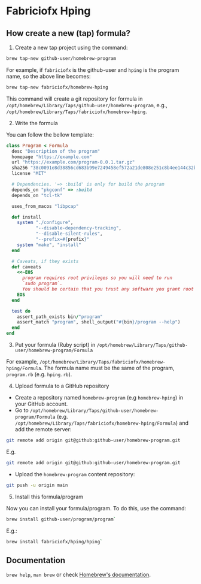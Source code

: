 # Fabriciofx Hping

## How create a new (tap) formula?

1. Create a new tap project using the command:

```bash
brew tap-new github-user/homebrew-program
```

For example, if `fabriciofx` is the github-user and `hping` is the program name,
so the above line becomes:

```bash
brew tap-new fabriciofx/homebrew-hping
```

This command will create a git repository for formula in
`/opt/homebrew/Library/Taps/github-user/homebrew-program`, e.g.,
`/opt/homebrew/Library/Taps/fabriciofx/homebrew-hping`.

2. Write the formula

You can follow the bellow template:

```ruby
class Program < Formula
  desc "Description of the program"
  homepage "https://example.com"
  url "https://example.com/program-0.0.1.tar.gz"
  sha256 "38c0091e8d38856cd683b99e7249458ef572a21de808e251c8b4ee144c32b875"
  license "MIT"

  # Dependencies. '=> :build' is only for build the program
  depends_on "pkgconf" => :build
  depends_on "tcl-tk"

  uses_from_macos "libpcap"

  def install
    system "./configure",
           "--disable-dependency-tracking",
           "--disable-silent-rules",
           "--prefix=#{prefix}"
    system "make", "install"
  end

  # Caveats, if they exists
  def caveats
    <<~EOS
      program requires root privileges so you will need to run
      `sudo program`.
      You should be certain that you trust any software you grant root privileges.
    EOS
  end

  test do
    assert_path_exists bin/"program"
    assert_match "program", shell_output("#{bin}/program --help")
  end
end
```

3. Put your formula (Ruby script) in
`/opt/homebrew/Library/Taps/github-user/homebrew-program/Formula`

For example, `/opt/homebrew/Library/Taps/fabriciofx/homebrew-hping/Formula`. The
formula name must be the same of the program, `program.rb` (e.g. `hping.rb`).

4. Upload formula to a GitHub repository

- Create a repository named `homebrew-program` (e.g `homebrew-hping`) in your
GitHub account.
- Go to `/opt/homebrew/Library/Taps/github-user/homebrew-program/Formula`
(e.g. `/opt/homebrew/Library/Taps/fabriciofx/homebrew-hping/Formula`) and add
the remote server:

```bash
git remote add origin git@github:github-user/homebrew-program.git
```

E.g.

```bash
git remote add origin git@github:github-user/homebrew-program.git
```

- Upload the `homebrew-program` content repository:

```bash
git push -u origin main
```

5. Install this formula/program

Now you can install your formula/program. To do this, use the command:

```bash
brew install github-user/program/program`
```

E.g.:

```bash
brew install fabriciofx/hping/hping`
```

## Documentation

`brew help`, `man brew` or check [Homebrew's documentation](https://docs.brew.sh).
